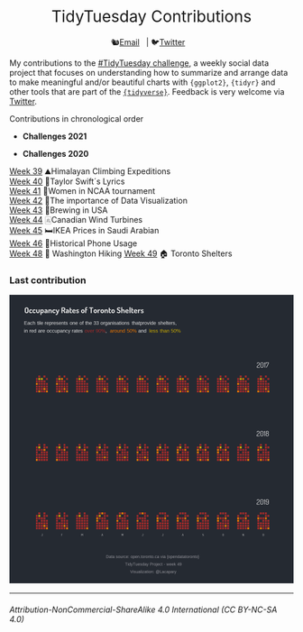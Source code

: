 <h1 style="font-weight:normal" align="center">
  &nbsp;TidyTuesday Contributions&nbsp;
</h1>

<div align="center">

🐿️[Email][Email]&nbsp;&nbsp;&nbsp;| 🐦[Twitter][Twitter]&nbsp;&nbsp;&nbsp;

</div>

<!--
Quick Link
-->

[Twitter]:https://twitter.com/lacapary
[Email]:mailto:lc.pacheco27@gmail.com

My contributions to the [#TidyTuesday challenge](https://github.com/rfordatascience/tidytuesday), a weekly social data project that focuses on understanding how to summarize and arrange data to make meaningful and/or beautiful charts with `{ggplot2}`, `{tidyr}` and other tools that are part of the [`{tidyverse}`](https://www.tidyverse.org/).
Feedback is very welcome via [Twitter](https://twitter.com/lacapary).

Contributions in chronological order  

* **Challenges 2021** 

* **Challenges 2020** 

[Week 39](https://github.com/Lacapary/T_Tuesday/blob/master/codes/2020/week-39.md)  ⛰️Himalayan Climbing Expeditions   
[Week 40](https://github.com/Lacapary/T_Tuesday/blob/master/codes/2020/week-40.md)  🎵Taylor Swift´s Lyrics  
[Week 41](https://github.com/Lacapary/T_Tuesday/blob/master/codes/2020/week-41.md)  🏀Women in NCAA tournament  
[Week 42](https://github.com/Lacapary/T_Tuesday/blob/master/codes/2020/week-42.md)  🦖The importance of Data Visualization  
[Week 43](https://github.com/Lacapary/T_Tuesday/blob/master/codes/2020/week-43.md)  🍻Brewing in USA  
[Week 44](https://github.com/Lacapary/T_Tuesday/blob/master/codes/2020/week-44.md)  🀃Canadian Wind Turbines  
[Week 45](https://github.com/Lacapary/T_Tuesday/blob/master/codes/2020/week-45.md)  🛏️IKEA Prices in Saudi Arabian   
[Week 46](https://github.com/Lacapary/T_Tuesday/blob/master/codes/2020/week-46.md)  📱Historical Phone Usage    
[Week 48](https://github.com/Lacapary/T_Tuesday/blob/master/codes/2020/week-48.md)  🥾 Washington Hiking
[Week 49](https://github.com/Lacapary/T_Tuesday/blob/master/codes/2020/week-49.md)  🏠 Toronto Shelters 



### Last contribution

  
[![](./codes/2020/README_figs/shelters_Week49.png)](https://github.com/Lacapary/T_Tuesday/blob/master/codes/2020/week-49.md) 
***

###### *Attribution-NonCommercial-ShareAlike 4.0 International (CC BY-NC-SA 4.0)*
<div style="width:300px; height:200px">
<img src=https://camo.githubusercontent.com/00f7814990f36f84c5ea74cba887385d8a2f36be/68747470733a2f2f646f63732e636c6f7564706f7373652e636f6d2f696d616765732f63632d62792d6e632d73612e706e67 alt="" height="42">
</div>
